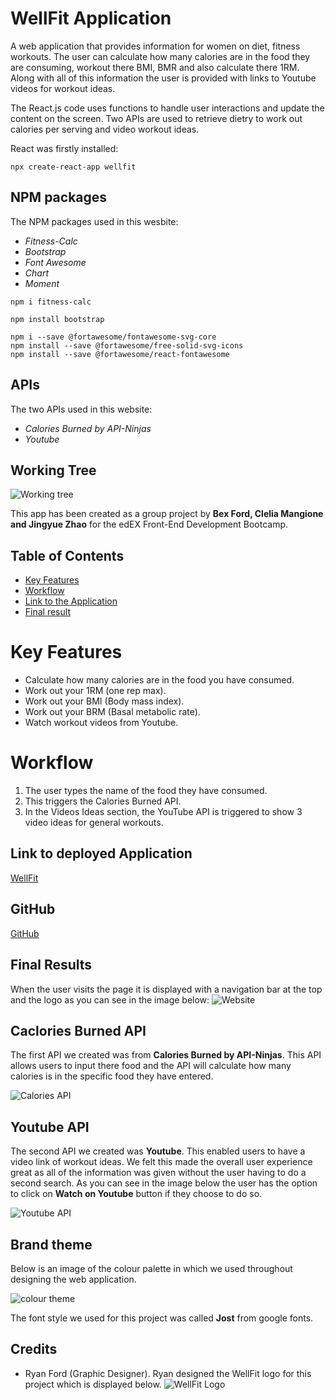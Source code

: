 # WellFit Application

A web application that provides information for women on diet, fitness workouts. The user can calculate how many calories are in the food they are consuming, workout there BMI, BMR and also calculate there 1RM. Along with all of this information the user is provided with links to Youtube videos for workout ideas.

The React.js code uses functions to handle user interactions and update the content on the screen. Two APIs are used to retrieve dietry to work out calories per serving and video workout ideas. 

React was firstly installed:
```
npx create-react-app wellfit
```

## NPM packages
The NPM packages used in this wesbite:
- *Fitness-Calc*
- *Bootstrap* 
- *Font Awesome*
- *Chart*
- *Moment*

```
npm i fitness-calc
```
```
npm install bootstrap
```
```
npm i --save @fortawesome/fontawesome-svg-core
npm install --save @fortawesome/free-solid-svg-icons
npm install --save @fortawesome/react-fontawesome
```

## APIs 
The two APIs used in this website: 
- *Calories Burned by API-Ninjas*
- *Youtube*


## Working Tree
![Working tree]()

This app has been created as a group project by **Bex Ford, Clelia Mangione and Jingyue Zhao** for the edEX Front-End Development Bootcamp. 

## Table of Contents

- [Key Features](#key-features)
- [Workflow](#workflow)
- [Link to the Application](#link-to-deployed-application)
- [Final result](#final-results)

# Key Features

- Calculate how many calories are in the food you have consumed.
- Work out your 1RM (one rep max).
- Work out your BMI (Body mass index).
- Work out your BRM (Basal metabolic rate).
- Watch workout videos from Youtube.

# Workflow

1. The user types the name of the food they have consumed. 
2. This triggers the Calories Burned API. 
3. In the Videos Ideas section, the YouTube API is triggered to show 3 video ideas for general workouts.

## Link to deployed Application

[WellFit]()

## GitHub 
[GitHub]()

## Final Results

When the user visits the page it is displayed with a navigation bar at the top and the logo as you can see in the image below:
![Website](assets/Website.png)

## Caclories Burned API

The first API we created was from **Calories Burned by API-Ninjas**. This API allows users to input there food and the API will calculate how many calories is in the specific food they have entered. 

![Calories API]()

## Youtube API 

The second API we created was **Youtube**. This enabled users to have a video link of workout ideas. We felt this made the overall user experience great as all of the information was given without the user having to do a second search. As you can see in the image below the user has the option to click on **Watch on Youtube** button if they choose to do so. 

![Youtube API]()

## Brand theme
Below is an image of the colour palette in which we used throughout designing the web application. 

![colour theme](assets/JVcolour.png)

The font style we used for this project was called **Jost** from google fonts.


## Credits 

- Ryan Ford (Graphic Designer). Ryan designed the WellFit logo for this project which is displayed below. 
![WellFit Logo]()
